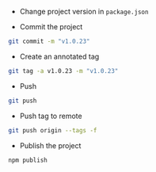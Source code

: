 * Change project version in `package.json`

* Commit the project

```bash
git commit -m "v1.0.23"
```

* Create an annotated tag

```bash
git tag -a v1.0.23 -m "v1.0.23"
```

* Push

```bash
git push
```

* Push tag to remote

```bash
git push origin --tags -f
```

* Publish the project

```bash
npm publish
```